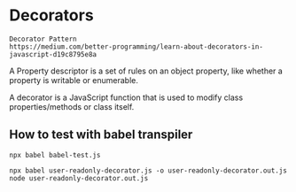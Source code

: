# Decorators

    Decorator Pattern
    https://medium.com/better-programming/learn-about-decorators-in-javascript-d19c8795e8a

  A Property descriptor is a set of rules on an object property, like whether a property is writable or enumerable.
 
  A decorator is a JavaScript function that is used to modify class properties/methods or class itself.



## How to test with babel transpiler 

```
npx babel babel-test.js
```

```
npx babel user-readonly-decorator.js -o user-readonly-decorator.out.js
node user-readonly-decorator.out.js
```